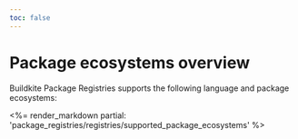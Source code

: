 ```yaml
---
toc: false
---
```


# Package ecosystems overview

Buildkite Package Registries supports the following language and package ecosystems:

<%= render_markdown partial: 'package_registries/registries/supported_package_ecosystems' %>
